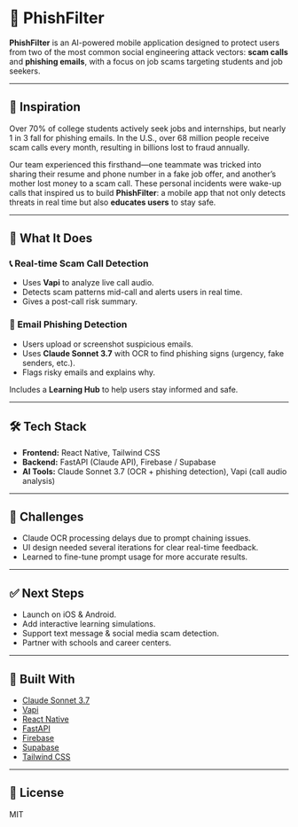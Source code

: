 # 📱 PhishFilter

**PhishFilter** is an AI-powered mobile application designed to protect users from two of the most common social engineering attack vectors: **scam calls** and **phishing emails**, with a focus on job scams targeting students and job seekers.

---

## 💫 Inspiration

Over 70% of college students actively seek jobs and internships, but nearly 1 in 3 fall for phishing emails. In the U.S., over 68 million people receive scam calls every month, resulting in billions lost to fraud annually.

Our team experienced this firsthand—one teammate was tricked into sharing their resume and phone number in a fake job offer, and another’s mother lost money to a scam call. These personal incidents were wake-up calls that inspired us to build **PhishFilter**: a mobile app that not only detects threats in real time but also **educates users** to stay safe.

---

## 🧠 What It Does

### 📞 Real-time Scam Call Detection
- Uses **Vapi** to analyze live call audio.
- Detects scam patterns mid-call and alerts users in real time.
- Gives a post-call risk summary.

### 📧 Email Phishing Detection
- Users upload or screenshot suspicious emails.
- Uses **Claude Sonnet 3.7** with OCR to find phishing signs (urgency, fake senders, etc.).
- Flags risky emails and explains why.

Includes a **Learning Hub** to help users stay informed and safe.

---

## 🛠️ Tech Stack

- **Frontend:** React Native, Tailwind CSS
- **Backend:** FastAPI (Claude API), Firebase / Supabase
- **AI Tools:** Claude Sonnet 3.7 (OCR + phishing detection), Vapi (call audio analysis)

---

## 🧩 Challenges

- Claude OCR processing delays due to prompt chaining issues.
- UI design needed several iterations for clear real-time feedback.
- Learned to fine-tune prompt usage for more accurate results.

---

## ✅ Next Steps

- Launch on iOS & Android.
- Add interactive learning simulations.
- Support text message & social media scam detection.
- Partner with schools and career centers.

---

## 🔧 Built With

- [Claude Sonnet 3.7](https://www.anthropic.com/)
- [Vapi](https://www.vapi.ai/)
- [React Native](https://reactnative.dev/)
- [FastAPI](https://fastapi.tiangolo.com/)
- [Firebase](https://firebase.google.com/)
- [Supabase](https://supabase.com/)
- [Tailwind CSS](https://tailwindcss.com/)

---

## 📄 License

MIT
